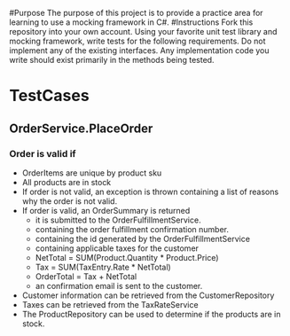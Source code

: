#Purpose
The purpose of this project is to provide a practice area for learning to use a mocking framework in C#.
#Instructions
Fork this repository into your own account.
Using your favorite unit test library and mocking framework, write tests for the following requirements.
Do not implement any of the existing interfaces.
Any implementation code you write should exist primarily in the methods being tested.
# TestCases
## OrderService.PlaceOrder
### Order is valid if
* OrderItems are unique by product sku
* All products are in stock
* If order is not valid, an exception is thrown containing a list of reasons why the order is not valid.
* If order is valid, an OrderSummary is returned
  * it is submitted to the OrderFulfillmentService.
  * containing the order fulfillment confirmation number.
  * containing the id generated by the OrderFulfillmentService
  * containing applicable taxes for the customer
  * NetTotal = SUM(Product.Quantity * Product.Price)
  * Tax = SUM(TaxEntry.Rate * NetTotal)
  * OrderTotal = Tax + NetTotal
  * an confirmation email is sent to the customer.
* Customer information can be retrieved from the CustomerRepository
* Taxes can be retrieved from the TaxRateService
* The ProductRepository can be used to determine if the products are in stock.
